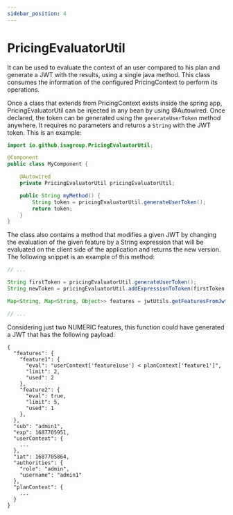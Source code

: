 ```yaml
---
sidebar_position: 4
---
```


# PricingEvaluatorUtil

It can be used to evaluate the context of an user compared to his plan and generate a JWT with the results, using a single java method. This class consumes the information of the configured PricingContext to perform its operations.

Once a class that extends from PricingContext exists inside the spring app, PricingEvaluatorUtil can be injected in any bean by using @Autowired. Once declared, the token can be generated using the `generateUserToken` method anywhere. It requires no parameters and returns a `String` with the JWT token. This is an example:

```java
import io.github.isagroup.PricingEvaluatorUtil;

@Component
public class MyComponent {

    @Autowired
    private PricingEvaluatorUtil pricingEvaluatorUtil;

    public String myMethod() {
        String token = pricingEvaluatorUtil.generateUserToken();
        return token;
    }
}
```

The class also contains a method that modifies a given JWT by changing the evaluation of the given feature by a String expression that will be evaluated on the client side of the application and returns the new version. The following snippet is an example of this method:

```java
// ...

String firstToken = pricingEvaluatorUtil.generateUserToken();
String newToken = pricingEvaluatorUtil.addExpressionToToken(firstToken, "feature1", "userContext['feature1use'] < planContext['feature1']");

Map<String, Map<String, Object>> features = jwtUtils.getFeaturesFromJwtToken(newToken);

// ...
```

Considering just two NUMERIC features, this function could have generated a JWT that has the following payload:

```
{
  "features": {
    "feature1": {
      "eval": "userContext['feature1use'] < planContext['feature1']",
      "limit": 2,
      "used": 2
    },
    "feature2": {
      "eval": true,
      "limit": 5,
      "used": 1
    },
  },
  "sub": "admin1",
  "exp": 1687705951,
  "userContext": {
    ...
  },
  "iat": 1687705864,
  "authorities": {
    "role": "admin",
    "username": "admin1"
  },
  "planContext": {
    ...
  }
}
```